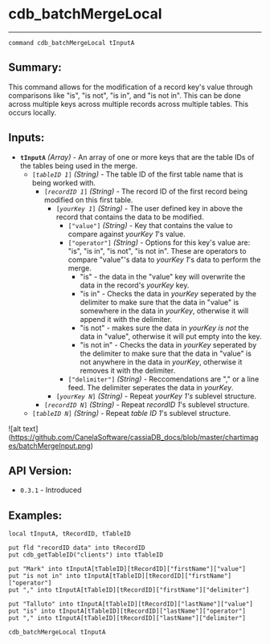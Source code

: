 # cdb_batchMergeLocal
---
```
command cdb_batchMergeLocal tInputA
```
## Summary:
This command allows for the modification of a record key's value through comparisons like "is", "is not", "is in", and "is not in". This can be done across multiple keys across multiple records across multiple tables. This occurs locally.

## Inputs:
* **`tInputA`** *(Array)* - An array of one or more keys that are the table IDs of the tables being used in the merge.
    * `[`*`tableID 1`*`]` *(String)* - The table ID of the first table name that is being worked with.
    	* `[`*`recordID 1`*`]` *(String)* - The record ID of the first record being modified on this first table.
   			* `[`*`yourKey 1`*`]` *(String)* - The user defined key in above the record that contains the data to be modified.
   				* `["value"]` *(String)* - Key that contains the value to compare against *yourKey 1*'s value.
   				* `["operator"]` *(String)* - Options for this key's value are: "is", "is in", "is not", "is not in". These are operators to compare "value"'s data to *yourKey 1*'s data to perform the merge.
   					* "is" - the data in the "value" key will overwrite the data in the record's *yourKey* key.
   					* "is in" - Checks the data in *yourKey* seperated by the delimiter to make sure that the data in "value" is somewhere in the data in *yourKey*, otherwise it will append it with the delimiter.
   					* "is not" - makes sure the data in *yourKey* *is not* the data in "value", otherwise it will put empty into the key. 
   					* "is not in" - Checks the data in *yourKey* seperated by the delimiter to make sure that the data in "value" is not anywhere in the data in *yourKey*, otherwise it removes it with the delimiter.
				* `["delimiter"]` *(String)* - Reccomendations are "," or a line feed. The delimiter seperates the data in *yourKey*.
   			* `[`*`yourKey N`*`]` *(String)* - Repeat *yourKey 1's* sublevel structure.
		* `[`*`recordID N`*`]` *(String)* - Repeat *recordID 1*'s sublevel structure.
	* `[`*`tableID N`*`]` *(String)* - Repeat *table ID 1*'s sublevel structure.

![alt text] (https://github.com/CanelaSoftware/cassiaDB_docs/blob/master/chartimages/batchMergeInput.png)

## API Version:
* `0.3.1` - Introduced

## Examples:
```
local tInputA, tRecordID, tTableID

put fld "recordID data" into tRecordID
put cdb_getTableID("clients") into tTableID

put "Mark" into tInputA[tTableID][tRecordID]["firstName"]["value"]
put "is not in" into tInputA[tTableID][tRecordID]["firstName"]["operator"]
put "," into tInputA[tTableID][tRecordID]["firstName"]["delimiter"]

put "Talluto" into tInputA[tTableID][tRecordID]["lastName"]["value"]
put "is" into tInputA[tTableID][tRecordID]["lastName"]["operator"]
put "," into tInputA[tTableID][tRecordID]["lastName"]["delimiter"]

cdb_batchMergeLocal tInputA
```
